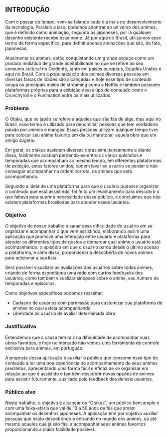 ## INTRODUÇÃO

 Com o passar do tempo, vem-se falando cada dia mais no desenvolvimento da tecnologia. Paralelo a isso, podemos adentrar ao universo dos animes, que é definido como animação, segundo os japoneses, por lá qualquer desenho existente recebe esse nome. Já por aqui no Brasil, utilizamos esse termo de forma específica, para definir apenas animações que são, de fato, japonesas.  

 Atualmente os animes, estão conquistando um grande espaço como um produto midiático de grande aceitabilidade no que se refere ao seu consumo cultural no Ocidente, tanto em países europeus, Estados Unidos e aqui no Brasil. Com a popularização dos animes diversas pessoas em diversas faixas de idades são alcançadas e hoje esse tipo de conteúdo ocupa os principais meios de streaming como a Netflix e também possuem plataformas próprias para a exibição desse tipo de conteúdo como o Crunchyroll e o Funimation entre os mais utilizados.


 ### Problema 
 O Otaku, que no japão se refere a aqueles que são fãs de algo, mas aqui no Brasil, esse termo é utilizado para denominar pessoas que tem verdadeira paixão por animes e mangás. Essas pessoas utilizam qualquer tempo livre para colocar seu anime favorito em dia ou maratonar aquela obra que um amigo sugeriu.

 Em geral, os otakus assistem diversas obras simultaneamente e diante disso, facilmente acabam perdendo-se entre os vários episódios e temporadas que acompanham ao mesmo tempo, em diferentes plataformas de exibição, estes fatores unidos, podem levar ao usuário se perder e não conseguir acompanhar na ordem correta, os animes que está acompanhando.

 Seguindo a ideia de uma plataforma para que o usuário pudesse organizar o conteúdo que está assistindo, foi feito um levantamento para descobrir o que faltava para suprir a necessidade desse público, e concluimos que não existem plataformas brasileiras para atender esses usuários.

 
### Objetivo 
 O objetivo do nosso trabalho é sanar essa dificuldade do usuário em se organizar e acompanhar o que vem assistindo, elaborando assim uma aplicação que promove uma interação entre usuário e plataforma para atender os diferentes tipos de gostos e demarcar qual anime o usuário está acompanhando, o episódio em que o usuário parou desde o último acesso a plataforma, e além disso, proporcionar a descoberta de novos animes para adicionar a sua lista.
 
Será possível visualizar as avaliações dos usuários sobre todos animes, criando de forma espontânea uma rede com curtos feedbacks dos usuários, como também visualizar sinopses sobre o anime, seu número de temporadas e episódios.

Como objetivos específicos podemos ressaltar:
* Cadastro de usuários com permissão para customizar sua plataforma de animes no qual esteja acompanhando
* Liberdade ao usuário de avaliar determinada obra


### Justificativa 
Entendemos que a causa tem raiz na dificuldade de acompanhar suas obras favoritas, e hoje no mercado não vemos uma ferramenta de controle exclusiva para animes, em português. 

A proposta  dessa aplicação  é  auxiliar o público que consome esse tipo de conteúdo a ter uma boa experiência no acompanhamento de seus animes prediletos, apresentando uma forma fácil e eficaz de se organizar em relação ao que é assistido e também descobrir novas opções de animes para assistir futuramente, auxiliado pelo feedback dos demais usuários. 


### Público alvo

Neste trabalho, o objetivo é alcançar os “Otakus”, um público bem amplo e com uma faixa-etária que vai de 13 a 50 anos de fãs que amam acompanhar os desenhos japoneses. A aplicação tem por objetivo  auxiliar pessoas que estão descobrindo e entrando no mundo dos animes, ou até mesmo aqueles que já são fãs, a acompanhar seus animes favoritos  proporcionando a maior facilidade possível.
